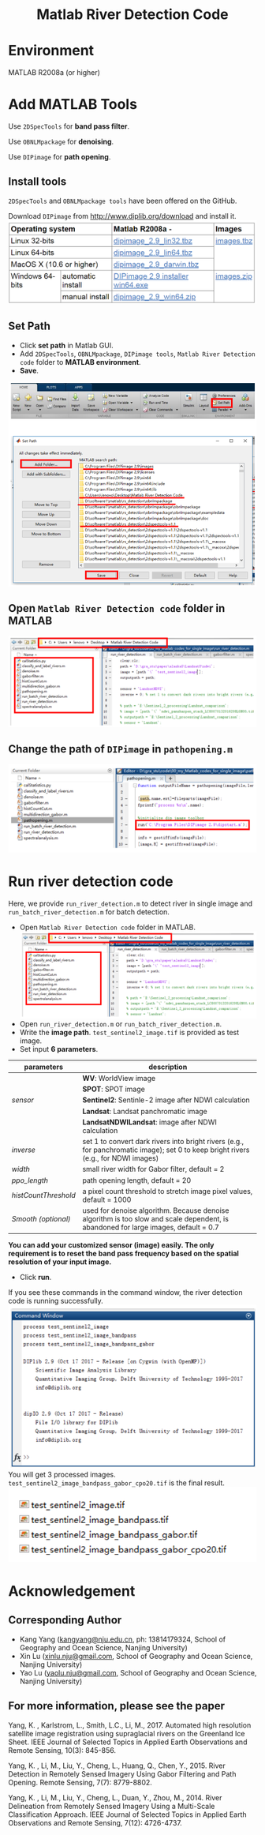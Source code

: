  <h1 align="center">Matlab River Detection Code</h1>

# Environment
MATLAB R2008a (or higher)
# Add MATLAB Tools
Use ``2DSpecTools`` for **band pass filter**.

Use ``OBNLMpackage`` for **denoising**.

Use ``DIPimage`` for **path opening**.

## Install tools
``2DSpecTools`` and ``OBNLMpackage tools`` have been offered on the GitHub.

Download ``DIPimage`` from http://www.diplib.org/download and install it. 
![alt text](https://github.com/njuRS/picture/blob/master/1549183782(1).jpg?raw=true)

## Set Path
- Click **set path** in Matlab GUI. 
- Add ``2DSpecTools``, ``OBNLMpackage``, ``DIPimage tools``, ``Matlab River Detection code`` folder to **MATLAB environment**. 
- **Save**. 

![alt text](https://github.com/njuRS/picture/blob/master/1549183824(1).jpg?raw=true)

## Open ``Matlab River Detection code`` folder in MATLAB
![alt text](https://github.com/njuRS/picture/blob/master/1549183850(1).jpg?raw=true)

## Change the path of ``DIPimage`` in ``pathopening.m``
![alt text](https://github.com/njuRS/picture/blob/master/1549183861(1).jpg?raw=true)

# Run river detection code
Here, we provide ``run_river_detection.m`` to detect river in single image and ``run_batch_river_detection.m`` for batch detection. 

- Open ``Matlab River Detection code`` folder in MATLAB. 
![alt text](https://github.com/njuRS/picture/blob/master/1549183850(1).jpg?raw=true)
- Open ``run_river_detection.m`` or ``run_batch_river_detection.m``. 
- Write the **image path**. ``test_sentinel2_image.tif`` is provided as test image. 
- Set input **6 parameters**. 

| parameters | description |
|----|---|
|  |  **WV**: WorldView image  |
|  |  **SPOT**: SPOT image  |
|*sensor*  |  **Sentinel2**: Sentinle-2 image after NDWI calculation  |
|  |  **Landsat**: Landsat panchromatic image  |
|  |  **LandsatNDWILandsat**: image after NDWI calculation  |
|*inverse*  |set 1 to convert dark rivers into bright rivers (e.g., for panchromatic image); set 0 to keep bright rivers (e.g., for NDWI images)|
|*width*  |small river width for Gabor filter, default = 2|
|*ppo_length*  |path opening length, default = 20|
|*histCountThreshold*  |a pixel count threshold to stretch image pixel values, default = 1000|
|*Smooth (optional)*  |used for denoise algorithm. Because denoise algorithm is too slow and scale dependent, is abandoned for large images,  default = 0.7|

**You can add your customized sensor (image) easily. The only requirement is to reset the band pass frequency based on the spatial resolution of your input image.**

- Click **run**.

If you see these commands in the command window, the river detection code is running successfully.
![alt text](https://github.com/njuRS/picture/blob/master/1549183907(1).jpg?raw=true)
You will get 3 processed images. ``test_sentinel2_image_bandpass_gabor_cpo20.tif`` is the final result.
![alt text](https://github.com/njuRS/picture/blob/master/1549183928(1).jpg?raw=true)

# Acknowledgement 
## Corresponding Author
- Kang Yang (kangyang@nju.edu.cn, ph: 13814179324, School of Geography and Ocean Science, Nanjing University) 
- Xin Lu (xinlu.nju@gmail.com, School of Geography and Ocean Science, Nanjing University)
- Yao Lu (yaolu.nju@gmail.com, School of Geography and Ocean Science, Nanjing University)
## For more information, please see the paper
Yang, K. , Karlstrom, L., Smith, L.C., Li, M., 2017. Automated high resolution satellite image registration using supraglacial rivers on the Greenland Ice Sheet. IEEE Journal of Selected Topics in Applied Earth Observations and Remote Sensing, 10(3): 845-856.

Yang, K. , Li, M., Liu, Y., Cheng, L., Huang, Q., Chen, Y., 2015. River Detection in Remotely Sensed Imagery Using Gabor Filtering and Path Opening. Remote Sensing, 7(7): 8779-8802.

Yang, K. , Li, M., Liu, Y., Cheng, L., Duan, Y., Zhou, M., 2014. River Delineation from Remotely Sensed Imagery Using a Multi-Scale Classification Approach. IEEE Journal of Selected Topics in Applied Earth Observations and Remote Sensing, 7(12): 4726-4737.

